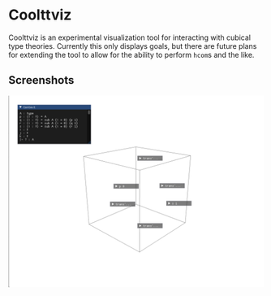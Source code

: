 # Coolttviz
Coolttviz is an experimental visualization tool for interacting with cubical type theories.
Currently this only displays goals, but there are future plans for extending the tool to
allow for the ability to perform `hcom`s and the like.

## Screenshots
![Cube](/screenshots/cube.png)
